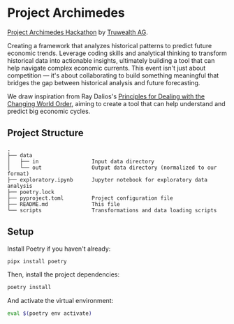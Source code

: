 # Project Archimedes

[Project Archimedes Hackathon](https://hackathon.truewealth.ch/) by [Truwealth AG](https://www.truewealth.ch/).

Creating a framework that analyzes historical patterns to predict future economic trends. Leverage coding skills and analytical thinking to transform historical data into actionable insights, ultimately building a tool that can help navigate complex economic currents. This event isn't just about competition — it's about collaborating to build something meaningful that bridges the gap between historical analysis and future forecasting.

We draw inspiration from Ray Dalios's [Principles for Dealing with the Changing World Order](https://www.economicprinciples.org/the-changing-world-order/), aiming to create a tool that can help understand and predict big economic cycles.

## Project Structure

```text
.
├── data
│   ├── in                 Input data directory
│   └── out                Output data directory (normalized to our format)
├── exploratory.ipynb      Jupyter notebook for exploratory data analysis
├── poetry.lock
├── pyproject.toml         Project configuration file
├── README.md              This file
└── scripts                Transformations and data loading scripts
```

## Setup

Install Poetry if you haven't already:

```bash
pipx install poetry
```

Then, install the project dependencies:

```bash
poetry install
```

And activate the virtual environment:

```bash
eval $(poetry env activate)
```